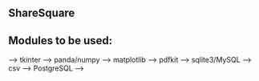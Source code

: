 ShareSquare
-----------------------
Modules to be used:
-----------------------
--> tkinter 
--> panda/numpy
--> matplotlib
--> pdfkit
--> sqlite3/MySQL
--> csv 
--> PostgreSQL
--> 